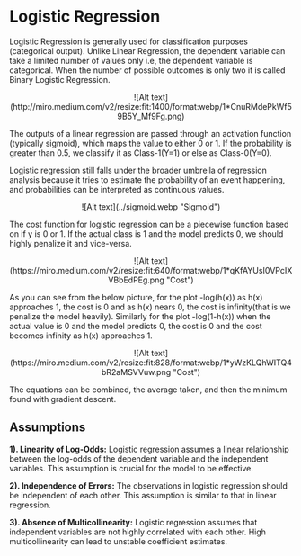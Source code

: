 # Logistic Regression

Logistic Regression is generally used for classification purposes (categorical output). Unlike Linear Regression, the dependent variable can take a limited number of values only i.e, the dependent variable is categorical. When the number of possible outcomes is only two it is called Binary Logistic Regression.

<p align="center">
![Alt text](http://miro.medium.com/v2/resize:fit:1400/format:webp/1*CnuRMdePkWf59B5Y_Mf9Fg.png)
</p>


The outputs of a linear regression are passed through an activation function (typically sigmoid), which maps the value to either 0 or 1. If the probability is greater than 0.5, we classify it as Class-1(Y=1) or else as Class-0(Y=0).

Logistic regression still falls under the broader umbrella of regression analysis because it tries to estimate the probability of an event happening, and probabilities can be interpreted as continuous values.


<p align="center">
![Alt text](../sigmoid.webp "Sigmoid")
</p>

The cost function for logistic regression can be a piecewise function based on if y is 0 or 1. If the actual class is 1 and the model predicts 0, we should highly penalize it and vice-versa.

<p align="center">
![Alt text](https://miro.medium.com/v2/resize:fit:640/format:webp/1*qKfAYUsI0VPcIXVBbEdPEg.png "Cost")
</p>

As you can see from the below picture, for the plot -log(h(x)) as h(x) approaches 1, the cost is 0 and as h(x) nears 0, the cost is infinity(that is we penalize the model heavily). Similarly for the plot -log(1-h(x)) when the actual value is 0 and the model predicts 0, the cost is 0 and the cost becomes infinity as h(x) approaches 1.

<p align="center">
![Alt text](https://miro.medium.com/v2/resize:fit:828/format:webp/1*yWzKLQhWITQ4bR2aMSVVuw.png "Cost")
</p>

The equations can be combined, the average taken, and then the minimum found with gradient descent.

## Assumptions
**1). Linearity of Log-Odds:** Logistic regression assumes a linear relationship between the log-odds of the dependent variable and the independent variables. This assumption is crucial for the model to be effective.

**2). Independence of Errors:** The observations in logistic regression should be independent of each other. This assumption is similar to that in linear regression.

**3). Absence of Multicollinearity:** Logistic regression assumes that independent variables are not highly correlated with each other. High multicollinearity can lead to unstable coefficient estimates.